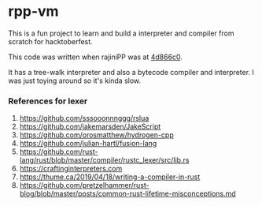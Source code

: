 # rpp-vm

This is a fun project to learn and build a interpreter and compiler from scratch for hacktoberfest.

This code was written when rajiniPP was at [4d866c0](https://github.com/aadhithya/rajiniPP/tree/4d866c0093a247d788163111edfa87a6f886ddc5).

It has a tree-walk interpreter and also a bytecode compiler and interpreter.
I was just toying around so it's kinda slow.

### References for lexer

1. https://github.com/sssooonnnggg/rslua
2. https://github.com/jakemarsden/JakeScript
3. https://github.com/orosmatthew/hydrogen-cpp
4. https://github.com/julian-hartl/fusion-lang
5. https://github.com/rust-lang/rust/blob/master/compiler/rustc_lexer/src/lib.rs
6. https://craftinginterpreters.com
7. https://thume.ca/2019/04/18/writing-a-compiler-in-rust
8. https://github.com/pretzelhammer/rust-blog/blob/master/posts/common-rust-lifetime-misconceptions.md
